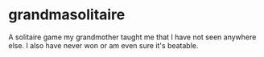 # grandmasolitaire
A solitaire game my grandmother taught me that I have not seen anywhere else. I also have never won or am even sure it's beatable.
